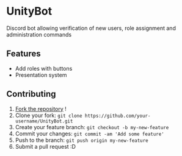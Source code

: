 # UnityBot
Discord bot allowing verification of new users, role assignment and administration commands

## Features
- Add roles with buttons
- Presentation system

## Contributing
1. [Fork the repository](https://github.com/gzordrai/UnityBot/fork) !
2. Clone your fork: `git clone https://github.com/your-username/UnityBot.git`
3. Create your feature branch: `git checkout -b my-new-feature`
4. Commit your changes: `git commit -am 'Add some feature'`
5. Push to the branch: `git push origin my-new-feature`
6. Submit a pull request :D